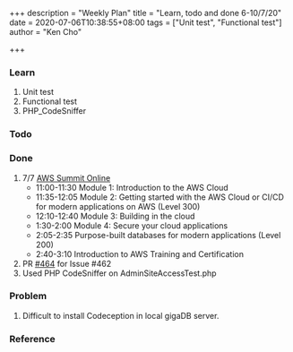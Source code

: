 +++
description = "Weekly Plan"
title = "Learn, todo and done 6-10/7/20"
date = 2020-07-06T10:38:55+08:00
tags = ["Unit test", "Functional test"]
author = "Ken Cho"

+++

### Learn
1. Unit test
2. Functional test
3. PHP_CodeSniffer


### Todo
    
    
### Done
1. 7/7 [AWS Summit Online](https://aws.amazon.com/events/summits/online/hongkong/) 
    - 11:00-11:30 Module 1: Introduction to the AWS Cloud
    - 11:35-12:05 Module 2: Getting started with the AWS Cloud or CI/CD for modern applications on AWS (Level 300)
    - 12:10-12:40 Module 3: Building in the cloud
    - 1:30-2:00 Module 4: Secure your cloud applications
    - 2:05-2:35 Purpose-built databases for modern applications (Level 200)
    - 2:40-3:10 Introduction to AWS Training and Certification
2. PR [#464](https://github.com/gigascience/gigadb-website/pull/464) for Issue #462
3. Used PHP CodeSniffer on AdminSiteAccessTest.php


### Problem
1. Difficult to install Codeception in local gigaDB server.


### Reference

